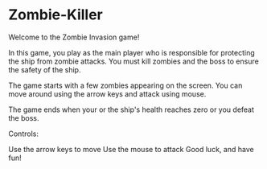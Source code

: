 # Zombie-Killer
Welcome to the Zombie Invasion game!

In this game, you play as the main player who is responsible for protecting the ship from zombie attacks. You must kill zombies and the boss to ensure the safety of the ship.

The game starts with a few zombies appearing on the screen. You can move around using the arrow keys and attack using mouse. 

The game ends when your or the ship's health reaches zero or you defeat the boss.

Controls:

Use the arrow keys to move
Use the mouse to attack
Good luck, and have fun!